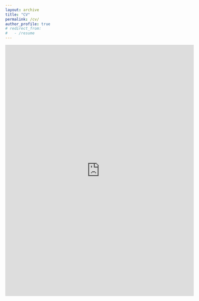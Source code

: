 ```yaml
---
layout: archive
title: "CV"
permalink: /cv/
author_profile: true
# redirect_from:
#   - /resume
---
```


<!-- {% include base_path %} -->

<embed src="https://cconsta1.github.io/files/cv_cconstantinou_20221108.pdf" type="application/pdf" width="600px" height="800px" />

